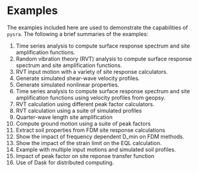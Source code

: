 # Examples

The examples included here are used to demonstrate the capabilities of `pysra`.
The following a brief summaries of the examples:

1. Time series analysis to compute surface response spectrum and site
amplification functions.
2. Random vibration theory (RVT) analysis to compute surface response
spectrum and site amplification functions.
3. RVT input motion with a variety of site response calculators.
4. Generate simulated shear-wave velocity profiles.
5. Generate simulated nonlinear properties.
6. Time series analysis to compute surface response spectrum and site amplification functions using velocity profiles from geopsy.
7. RVT calculation using different peak factor calculators.
8. RVT calculation using a suite of simulated profiles
9. Quarter-wave length site amplification
10. Compute ground motion using a suite of peak factors
11. Extract soil properties from FDM site response calculations
12. Show the impact of frequency dependent D_min on FDM methods.
13. Show the impact of the strain limit on the EQL calculation.
14. Example with multiple input motions and simulated soil profiles.
15. Impact of peak factor on site reponse transfer function
16. Use of Dask for distributed computing.